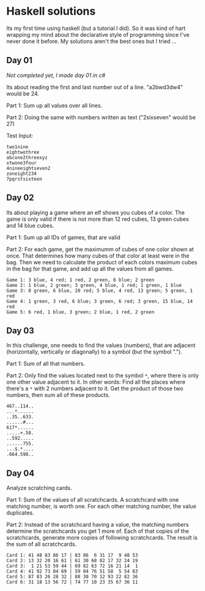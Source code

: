 # Haskell solutions

Its my first time using haskell (but a tutorial I did). So it was kind of hart wrapping my mind about the declarative style of programming since I've never done it before. My solutions aren't the best ones but I tried ...

## Day 01

_Not completed yet, I made day 01 in c#_

Its about reading the first and last number out of a line. "a2bwd3dw4" would be 24.

Part 1: Sum up all values over all lines.

Part 2: Doing the same with numbers written as text ("2sixseven" would be 27)

Test Input:

```
two1nine
eightwothree
abcone2threexyz
xtwone3four
4nineeightseven2
zoneight234
7pqrstsixteen
```

## Day 02

Its about playing a game where an elf shows you cubes of a color. The game is only valid if there is not more than 12 red cubes, 13 green cubes and 14 blue cubes.

Part 1: Sum up all IDs of games, that are valid

Part 2: For each game, get the maximumm of cubes of one color shown at once. That determines how many cubes of that color at least were in the bag. Then we need to calculate the product of each colors maximum cubes in the bag for that game, and add up all the values from all games.

```
Game 1: 3 blue, 4 red; 1 red, 2 green, 6 blue; 2 green
Game 2: 1 blue, 2 green; 3 green, 4 blue, 1 red; 1 green, 1 blue
Game 3: 8 green, 6 blue, 20 red; 5 blue, 4 red, 13 green; 5 green, 1 red
Game 4: 1 green, 3 red, 6 blue; 3 green, 6 red; 3 green, 15 blue, 14 red
Game 5: 6 red, 1 blue, 3 green; 2 blue, 1 red, 2 green
```

## Day 03

In this challenge, one needs to find the values (numbers), that are adjacent (horizontally, vertically or diagonally) to a symbol (but the symbol ".").

Part 1: Sum of all that numbers.

Part 2: Only find the values located next to the symbol `*`, where there is only one other value adjacent to it. In other words: Find all the places where there's a `*` with 2 numbers adjacent to it. Get the product of those two numbers, then sum all of these products.

```
467..114..
...*......
..35..633.
......#...
617*......
.....+.58.
..592.....
......755.
...$.*....
.664.598..
```

## Day 04

Analyze scratching cards.

Part 1: Sum of the values of all scratchcards. A scratchcard with one matching number, is worth one. For each other matching number, the value duplicates.

Part 2: Instead of the scratchcard having a value, the matching numbers determine the scratchcards you get 1 more of. Each of that copies of the scratchcards, generate more copies of following scratchcards. The result is the sum of all scratchcards.

```
Card 1: 41 48 83 86 17 | 83 86  6 31 17  9 48 53
Card 2: 13 32 20 16 61 | 61 30 68 82 17 32 24 19
Card 3:  1 21 53 59 44 | 69 82 63 72 16 21 14  1
Card 4: 41 92 73 84 69 | 59 84 76 51 58  5 54 83
Card 5: 87 83 26 28 32 | 88 30 70 12 93 22 82 36
Card 6: 31 18 13 56 72 | 74 77 10 23 35 67 36 11
```

